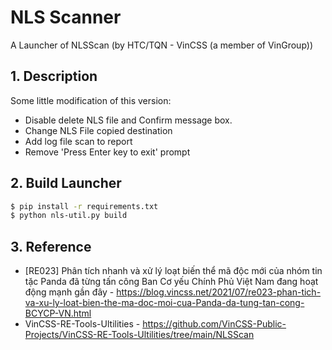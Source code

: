 # NLS Scanner
A Launcher of NLSScan (by HTC/TQN - VinCSS (a member of VinGroup))


## 1. Description
Some little modification of this version:
  - Disable delete NLS file and Confirm message box.
  - Change NLS File copied destination
  - Add log file scan to report
  - Remove 'Press Enter key to exit' prompt

## 2. Build Launcher
```bash
$ pip install -r requirements.txt
$ python nls-util.py build
```

## 3. Reference
 - [RE023] Phân tích nhanh và xử lý loạt biến thể mã độc mới của nhóm tin tặc Panda đã từng tấn công Ban Cơ yếu Chính Phủ Việt Nam đang hoạt động mạnh gần đây - https://blog.vincss.net/2021/07/re023-phan-tich-va-xu-ly-loat-bien-the-ma-doc-moi-cua-Panda-da-tung-tan-cong-BCYCP-VN.html
 - VinCSS-RE-Tools-Ultilities - https://github.com/VinCSS-Public-Projects/VinCSS-RE-Tools-Ultilities/tree/main/NLSScan
